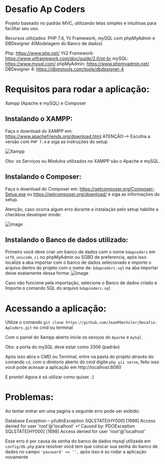 # Desafio Ap Coders

Projeto baseado no padrão MVC, utilizando telas simples e intuitivas para facilitar seu uso. 

Recursos utilizados: PHP 7.4, Yii Framework, mySQL com phpMyAdmin e DBDesigner 4(Modelagem do Banco de dados)

Php: https://www.php.net/
Yii2 Framework: https://www.yiiframework.com/doc/guide/2.0/pt-br
mySQL: https://www.mysql.com/
phpMyAdmin: https://www.phpmyadmin.net/
DBDesigner 4: https://dbmstools.com/tools/dbdesigner-4

# Requisitos para rodar a aplicação:

Xampp (Apache e mySQL) e Composer

## Instalando o XAMPP:

Faça o download do XAMPP em: https://www.apachefriends.org/download.html
ATENÇÃO--> Escolha a versão com ```PHP 7.4``` e siga as instruções do setup 

![Xampp](https://user-images.githubusercontent.com/54291049/149547605-e47425b2-01da-47d0-850f-d5a78f2504a4.png)

Obs: os Serviços ou Modulos utilizados no XAMPP são o Apache e mySQL.

## Instalando o Composer:

Faça o download do Composer em: https://getcomposer.org/Composer-Setup.exe ou https://getcomposer.org/download/ e siga as informações do setup.

Atenção, caso ocorra algum erro durante a instalação pelo setup habilite a checkbox developer mode:

![image](https://user-images.githubusercontent.com/54291049/149763005-32bf2e3d-ac40-4bae-8169-4c6ee174550c.png)

## Instalando o Banco de dados utilizado:

Primeiro você deve criar um banco de dados com o nome ```bdapcoders``` em ```utf8_unicode_ci``` no phpMyAdmin ou SGBD de preferencia, após isso localize a aba importar com o banco de dados selecionado e importe o arquivo dentro do projeto com o nome de: ```bdapcoders.sql``` na aba importar deixe exatamente dessa forma:
![image](https://user-images.githubusercontent.com/54291049/149548734-37f79cd9-4d54-497d-9257-ae86c5f28ef9.png)

Caso não funcione pela importação, selecione o Banco de dados criado e Importe o comando SQL do arquivo ```bdapcoders.sql``` 

# Acessando a aplicação:

Utilize o comando ```git clone https://github.com/JoaoPOechsler/Desafio-ApCoders.git``` no cmd ou terminal

Com o painel do Xampp aberto inicie os seviços do ```Apache``` e ```mySql```.

Obs: a porta do mySQL deve estar como 3306 (padrão)

Após isso abra o CMD ou Terminal, entre na pasta do projeto através do comando ```cd```, com o diretorio aberto do cmd digite:```php yii serve```, feito isso você pode acessar a aplicação em 
http://localhost:8080

E pronto! Agora é só utilizar como quiser. :)

# Problemas:

Ao tentar entrar em uma pagina o seguinte erro pode ser exibido:

Database Exception – yii\db\Exception
SQLSTATE[HY000] [1698] Access denied for user 'root'@'localhost'
↵
Caused by: PDOException
SQLSTATE[HY000] [1698] Access denied for user 'root'@'localhost'

Esse erro é por causa da senha do banco de dados mysql utilizada em ```config/db.php``` para resolver vocẽ tem que colocar sua senha do banco de dados no campo ```'password' => '',```
após isso é so rodar a aplicação novamente


